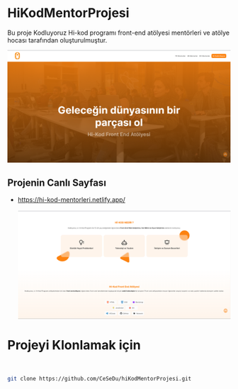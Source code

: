 # HiKodMentorProjesi

Bu proje Kodluyoruz Hi-kod programı front-end atölyesi mentörleri ve atölye hocası tarafından oluşturulmuştur.

![Giriş Sayfası](img/md1.png)

## Projenin Canlı Sayfası
- https://hi-kod-mentorleri.netlify.app/
<br><br>
![Giriş Sayfası](img/md2.png)

# Projeyi Klonlamak için
<br>

```bash
git clone https://github.com/CeSeDu/hiKodMentorProjesi.git
```